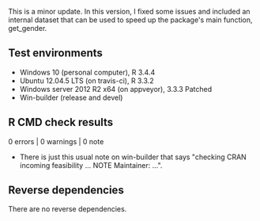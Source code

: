 This is a minor update. In this version, I fixed some issues and included an internal dataset that can be used to speed up the package's main function, get_gender.

## Test environments
* Windows 10 (personal computer), R 3.4.4 
* Ubuntu 12.04.5 LTS (on travis-ci), R 3.3.2
* Windows server 2012 R2 x64 (on appveyor), 3.3.3 Patched
* Win-builder (release and devel)

## R CMD check results

0 errors | 0 warnings | 0 note

* There is just this usual note on win-builder that says "checking CRAN incoming feasibility ... NOTE
Maintainer: ...".

## Reverse dependencies

There are no reverse dependencies.
